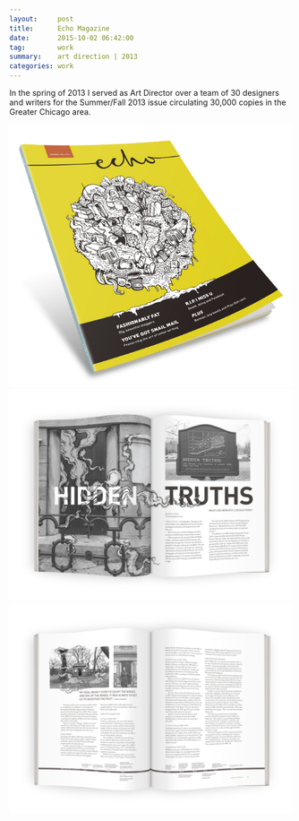 ```yaml
---
layout:     post
title:      Echo Magazine
date:       2015-10-02 06:42:00
tag:		work
summary:    art direction | 2013
categories: work
---
```

In the spring of 2013 I served as Art Director over a team of 30 designers and writers for the Summer/Fall 2013 issue circulating 30,000 copies in the Greater Chicago area.

![cover](/images/echocover.jpg)
_![page 1](/images/hiddentruths1.jpg)_
_![page 2](/images/hiddentruths2.jpg)_
